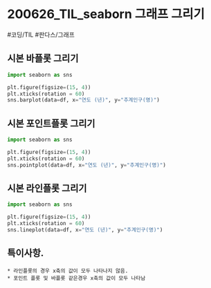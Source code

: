 # 200626_TIL_seaborn 그래프 그리기
#코딩/TIL #판다스/그래프
## 시본 바플롯 그리기
``` python
import seaborn as sns

plt.figure(figsize=(15, 4))
plt.xticks(rotation = 60)
sns.barplot(data=df, x="연도 (년)", y="추계인구(명)")

```

## 시본 포인트플롯 그리기
``` python
import seaborn as sns

plt.figure(figsize=(15, 4))
plt.xticks(rotation = 60)
sns.pointplot(data=df, x="연도 (년)", y="추계인구(명)")

```

## 시본 라인플롯 그리기
``` python
import seaborn as sns

plt.figure(figsize=(15, 4))
plt.xticks(rotation = 60)
sns.lineplot(data=df, x="연도 (년)", y="추계인구(명)")

```

##  특이사항.
	* 라인플롯의 경우 x축의 값이 모두 나타나지 않음.
	* 포인트 플롯 및 바플롯 같은경우 x축의 값이 모두 나타남